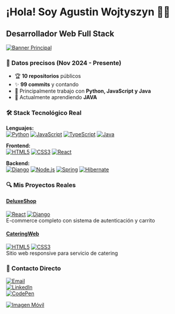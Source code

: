   # ¡Hola! Soy Agustin Wojtyszyn 👨‍💻

## Desarrollador Web Full Stack

[![Banner Principal](https://github.com/user-attachments/assets/f98f1901-a888-4abf-9043-456b697e83e7)](https://github.com/AgustinWojtyszyn)

### 📌 Datos precisos (Nov 2024 - Presente)
- 🏆 **10 repositorios** públicos
- ✨ **99 commits** y contando
- 🚀 Principalmente trabajo con **Python, JavaScript y Java**
- 🌱 Actualmente aprendiendo **JAVA**

### 🛠 Stack Tecnológico Real

**Lenguajes:**  
[![Python](https://img.shields.io/badge/Python-3776AB?style=for-the-badge&logo=python&logoColor=white)](https://www.python.org/)
[![JavaScript](https://img.shields.io/badge/JavaScript-F7DF1E?style=for-the-badge&logo=javascript&logoColor=black)](https://developer.mozilla.org/es/docs/Web/JavaScript)
[![TypeScript](https://img.shields.io/badge/TypeScript-007ACC?style=for-the-badge&logo=typescript&logoColor=white)](https://www.typescriptlang.org/)
[![Java](https://img.shields.io/badge/Java-ED8B00?style=for-the-badge&logo=openjdk&logoColor=white)](https://www.java.com/)

**Frontend:**  
[![HTML5](https://img.shields.io/badge/HTML5-E34F26?style=for-the-badge&logo=html5&logoColor=white)](https://developer.mozilla.org/es/docs/Web/HTML)
[![CSS3](https://img.shields.io/badge/CSS3-1572B6?style=for-the-badge&logo=css3&logoColor=white)](https://developer.mozilla.org/es/docs/Web/CSS)
[![React](https://img.shields.io/badge/React-61DAFB?style=for-the-badge&logo=react&logoColor=black)](https://react.dev/)

**Backend:**  
[![Django](https://img.shields.io/badge/Django-092E20?style=for-the-badge&logo=django&logoColor=white)](https://www.djangoproject.com/)
[![Node.js](https://img.shields.io/badge/Node.js-339933?style=for-the-badge&logo=node.js&logoColor=white)](https://nodejs.org/)
[![Spring](https://img.shields.io/badge/Spring-6DB33F?style=for-the-badge&logo=spring&logoColor=white)](https://spring.io/)
[![Hibernate](https://img.shields.io/badge/Hibernate-59666C?style=for-the-badge&logo=hibernate&logoColor=white)](https://hibernate.org/)

### 🔍 Mis Proyectos Reales

#### [DeluxeShop](https://github.com/AgustinWojtyszyn/DeluxeShop)
[![React](https://img.shields.io/badge/-React-61DAFB?style=for-the-badge)](https://react.dev/) [![Django](https://img.shields.io/badge/-Django-092E20?style=for-the-badge)](https://www.djangoproject.com/)  
E-commerce completo con sistema de autenticación y carrito



#### [CateringWeb](https://github.com/AgustinWojtyszyn/CateringWeb)
[![HTML5](https://img.shields.io/badge/-HTML5-E34F26?style=for-the-badge)](https://developer.mozilla.org/es/docs/Web/HTML) [![CSS3](https://img.shields.io/badge/-CSS3-1572B6?style=for-the-badge)](https://developer.mozilla.org/es/docs/Web/CSS)  
Sitio web responsive para servicio de catering

### 📩 Contacto Directo

[![Email](https://img.shields.io/badge/Gmail-agustinwojtyszyn99@gmail.com-D14836?style=for-the-badge&logo=gmail&logoColor=white)](mailto:agustinwojtyszyn99@gmail.com)  
[![LinkedIn](https://img.shields.io/badge/LinkedIn-Agustín_Wojtyszyn-0077B5?style=for-the-badge&logo=linkedin&logoColor=white)](https://www.linkedin.com/in/agustin-wojtyszyn-87b524247/)  
[![CodePen](https://img.shields.io/badge/CodePen-Boiti99-000000?style=for-the-badge&logo=codepen&logoColor=white)](https://codepen.io/Boiti99)

[![Imagen Móvil](https://github.com/user-attachments/assets/b7d1f8d9-40e8-489e-a0e0-15be42ed6025)](https://github.com/AgustinWojtyszyn)
